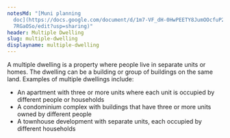 ```yaml
---
notesMd: "[Muni planning
  doc](https://docs.google.com/document/d/1m7-VF_dH-0HwPEETY8JumOOcfuP2LrHJXT8I\
  7RGaOSo/edit?usp=sharing)"
header: Multiple Dwelling
slug: multiple-dwelling
displayname: multiple-dwelling
---
```

A multiple dwelling is a property where people live in separate units or homes. The dwelling can be a building or group of buildings on the same land. Examples of multiple dwellings include:

* An apartment with three or more units where each unit is occupied by different people or households
* A condominium complex with buildings that have three or more units owned by different people
* A townhouse development with separate units, each occupied by different households
